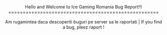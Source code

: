 <center>Hello and Welcome to Ice Gaming Romania Bug Report!!!
====================================================



Am rugamintea daca descoperiti buguri pe server sa le raportati | If you find a bug, pleez raport ! </center>
